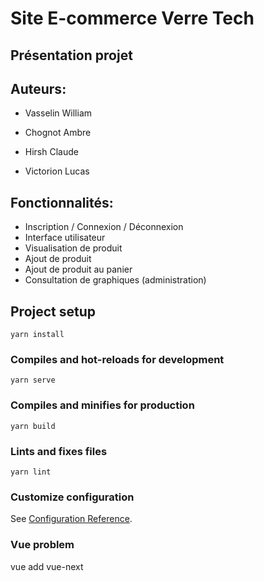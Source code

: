 # Site E-commerce Verre Tech

## Présentation projet

**Auteurs:**
-
* Vasselin William

* Chognot Ambre

* Hirsh Claude

* Victorion Lucas


**Fonctionnalités:**
-
* Inscription / Connexion / Déconnexion
* Interface utilisateur
* Visualisation de produit
* Ajout de produit
* Ajout de produit au panier
* Consultation de graphiques (administration)

## Project setup
```
yarn install
```

### Compiles and hot-reloads for development
```
yarn serve
```

### Compiles and minifies for production
```
yarn build
```

### Lints and fixes files
```
yarn lint
```

### Customize configuration
See [Configuration Reference](https://cli.vuejs.org/config/).

### Vue problem 
vue add vue-next
